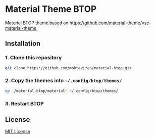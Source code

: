 # Material Theme BTOP
Material BTOP theme based on https://github.com/material-theme/vsc-material-theme

## Installation

### 1. Clone this repository

```bash
git clone https://github.com/moktavizen/material-btop.git
```

### 2. Copy the themes into `~/.config/btop/themes/`

```bash
cp ./material-btop/material* ~/.config/btop/themes/
```

### 3. Restart BTOP

## License
[MIT License](./LICENSE)